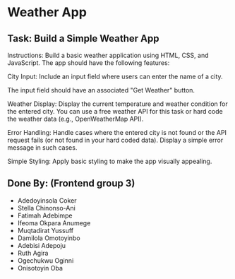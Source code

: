 # Weather App

## Task: Build a Simple Weather App
Instructions:
Build a basic weather application using HTML, CSS, and JavaScript. The app should have the following features:

City Input:
Include an input field where users can enter the name of a city.

The input field should have an associated "Get Weather" button.

Weather Display:
Display the current temperature and weather condition for the entered city.
You can use a free weather API for this task or hard code the weather data (e.g., OpenWeatherMap API).

Error Handling:
Handle cases where the entered city is not found or the API request fails (or not found in your hard coded data).
Display a simple error message in such cases.

Simple Styling:
Apply basic styling to make the app visually appealing.


## Done By: (Frontend group 3)
* Adedoyinsola Coker
* Stella Chinonso-Ani
* Fatimah Adebimpe
* Ifeoma Okpara Anumege
* Muqtadirat Yussuff
* Damilola Omotoyinbo
* Adebisi Adepoju
* Ruth Agira
* Ogechukwu Oginni
* Onisotoyin Oba
